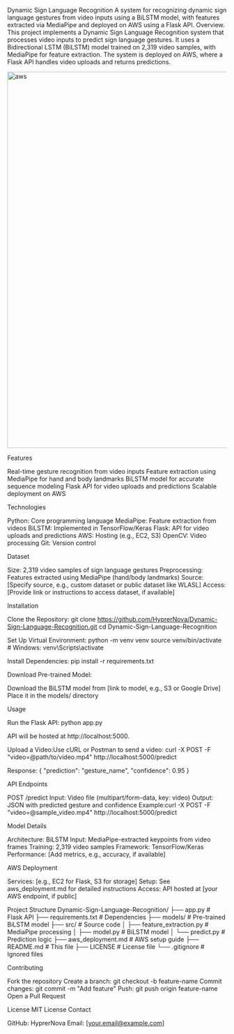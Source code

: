 Dynamic Sign Language Recognition
A system for recognizing dynamic sign language gestures from video inputs using a BiLSTM model, with features extracted via MediaPipe and deployed on AWS using a Flask API.
Overview. This project implements a Dynamic Sign Language Recognition system that processes video inputs to predict sign language gestures. It uses a Bidirectional LSTM (BiLSTM) model trained on 2,319 video samples, with MediaPipe for feature extraction. The system is deployed on AWS, where a Flask API handles video uploads and returns predictions.

<img width="930" height="863" alt="aws" src="https://github.com/user-attachments/assets/0c433932-8fe1-4840-829d-22ebb64d977b" />

Features

Real-time gesture recognition from video inputs
Feature extraction using MediaPipe for hand and body landmarks
BiLSTM model for accurate sequence modeling
Flask API for video uploads and predictions
Scalable deployment on AWS

Technologies

Python: Core programming language
MediaPipe: Feature extraction from videos
BiLSTM: Implemented in TensorFlow/Keras
Flask: API for video uploads and predictions
AWS: Hosting (e.g., EC2, S3)
OpenCV: Video processing
Git: Version control

Dataset

Size: 2,319 video samples of sign language gestures
Preprocessing: Features extracted using MediaPipe (hand/body landmarks)
Source: [Specify source, e.g., custom dataset or public dataset like WLASL]
Access: [Provide link or instructions to access dataset, if available]

Installation

Clone the Repository:
git clone https://github.com/HyprerNova/Dynamic-Sign-Language-Recognition.git
cd Dynamic-Sign-Language-Recognition


Set Up Virtual Environment:
python -m venv venv
source venv/bin/activate  # Windows: venv\Scripts\activate


Install Dependencies:
pip install -r requirements.txt


Download Pre-trained Model:

Download the BiLSTM model from [link to model, e.g., S3 or Google Drive]
Place it in the models/ directory



Usage

Run the Flask API:
python app.py

API will be hosted at http://localhost:5000.

Upload a Video:Use cURL or Postman to send a video:
curl -X POST -F "video=@path/to/video.mp4" http://localhost:5000/predict


Response:
{
  "prediction": "gesture_name",
  "confidence": 0.95
}



API Endpoints

POST /predict
Input: Video file (multipart/form-data, key: video)
Output: JSON with predicted gesture and confidence
Example:curl -X POST -F "video=@sample_video.mp4" http://localhost:5000/predict





Model Details

Architecture: BiLSTM
Input: MediaPipe-extracted keypoints from video frames
Training: 2,319 video samples
Framework: TensorFlow/Keras
Performance: [Add metrics, e.g., accuracy, if available]

AWS Deployment

Services: [e.g., EC2 for Flask, S3 for storage]
Setup: See aws_deployment.md for detailed instructions
Access: API hosted at [your AWS endpoint, if public]

Project Structure
Dynamic-Sign-Language-Recognition/
├── app.py                    # Flask API
├── requirements.txt          # Dependencies
├── models/                   # Pre-trained BiLSTM model
├── src/                      # Source code
│   ├── feature_extraction.py # MediaPipe processing
│   ├── model.py             # BiLSTM model
│   └── predict.py           # Prediction logic
├── aws_deployment.md         # AWS setup guide
├── README.md                 # This file
├── LICENSE                   # License file
└── .gitignore                # Ignored files

Contributing

Fork the repository
Create a branch: git checkout -b feature-name
Commit changes: git commit -m "Add feature"
Push: git push origin feature-name
Open a Pull Request

License
MIT License
Contact

GitHub: HyprerNova
Email: [your.email@example.com]
